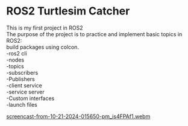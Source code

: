 # ROS2 Turtlesim Catcher
This is my first project in ROS2\
The purpose of the project is to practice and implement basic topics in ROS2:\
build packages using colcon.\
-ros2 cli\
-nodes\
-topics\
-subscribers\
-Publishers\
-client service\
-service server\
-Custom interfaces\
-launch files








[screencast-from-10-21-2024-015650-pm_is4FPAf1.webm](https://github.com/user-attachments/assets/6662a979-070e-4a3b-acfe-a4dfdfcf297d)
